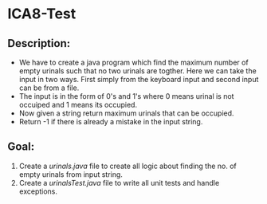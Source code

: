# ICA8-Test

## Description:

* We have to create a java program which find the maximum number of empty urinals such that no two urinals are togther. Here we can take the input in two ways. First simply from the keyboard input and second input can be from a file.
* The input is in the form of 0's and 1's where 0 means urinal is not occuiped and 1 means its occupied.
* Now given a string return maximum urinals that can be occupied. 
* Return -1 if there is already a mistake in the input string.

## Goal:

1. Create a _urinals.java_ file to create all logic about finding the no. of empty urinals from input string.
2. Create a _urinalsTest.java_ file to write all unit tests and handle exceptions.
